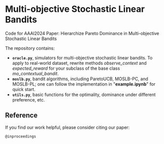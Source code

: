 # Multi-objective Stochastic Linear Bandits

Code for AAAI2024 Paper: Hierarchize Pareto Dominance in Multi-objective Stochastic Linear Bandits

The repository contains: 
- <code>**oracle.py**</code>, simulators for multi-objective stochastic linear bandits. To apply to real-world dataset, rewrite methods *observe_context* and *expected_reward* for your subclass of the base class *mo_contextual_bandit*.
- <code>**moslb.py**</code>, bandit algorithms, including ParetoUCB, MOSLB-PC, and MOSLB-PL; one can follow the implementation in "**example.ipynb**" for quick start.
- <code>**utils.py**</code>, basic functions for the optimality, dominance under different preference, etc. 

## Reference

If you find our work helpful, please consider citing our paper:
```
@inproceedings
```
